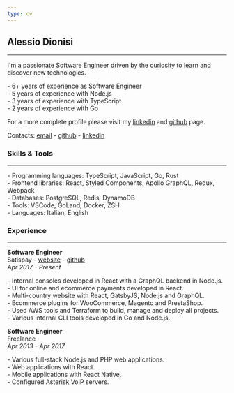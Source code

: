 ```yaml
---
type: cv
---
```


## Alessio Dionisi

---

I'm a passionate Software Engineer driven by the curiosity to learn and discover new technologies.

\- 6+ years of experience as Software Engineer<br />
\- 5 years of experience with Node.js<br />
\- 3 years of experience with TypeScript<br />
\- 2 years of experience with Go

For a more complete profile please visit my [linkedin](https://linkedin.com/in/adnsio) and [github](https://github.com/adnsio) page.

Contacts: [email](mailto:hello@adns.io) - [github](https://github.com/adnsio) - [linkedin](https://linkedin.com/in/adnsio)

### Skills & Tools

---

\- Programming languages: TypeScript, JavaScript, Go, Rust<br />
\- Frontend libraries: React, Styled Components, Apollo GraphQL, Redux, Webpack<br />
\- Databases: PostgreSQL, Redis, DynamoDB<br />
\- Tools: VSCode, GoLand, Docker, ZSH<br />
\- Languages: Italian, English

### Experience

---

**Software Engineer**<br />
Satispay - [website](https://www.satispay.com) - [github](https://github.com/satispay)<br />
_Apr 2017 - Present_

\- Internal consoles developed in React with a GraphQL backend in Node.js.<br />
\- UI for online and ecommerce payments developed in React.<br />
\- Multi-country website with React, GatsbyJS, Node.js and GraphQL.<br />
\- Ecommerce plugins for WooCommerce, Magento and PrestaShop.<br />
\- Used AWS tools and Terraform to build, manage and deploy all projects.<br />
\- Various internal CLI tools developed in Go and Node.js.

**Software Engineer**<br />
Freelance<br />
_Apr 2013 - Apr 2017_

\- Various full-stack Node.js and PHP web applications.<br />
\- Web applications with React.<br />
\- Mobile applications with React Native.<br />
\- Configured Asterisk VoIP servers.
